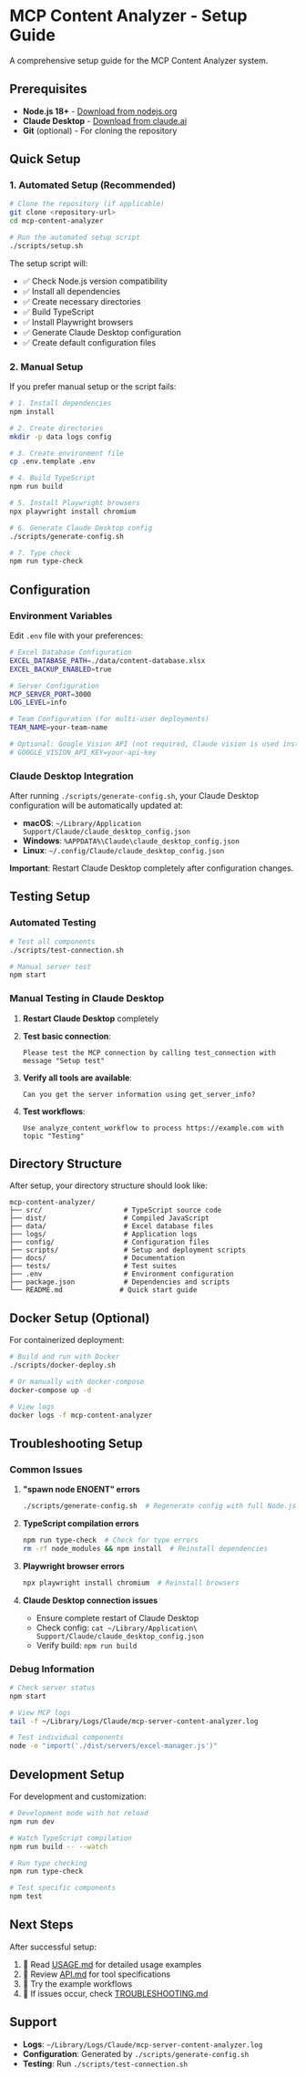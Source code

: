 # MCP Content Analyzer - Setup Guide

A comprehensive setup guide for the MCP Content Analyzer system.

## Prerequisites

- **Node.js 18+** - [Download from nodejs.org](https://nodejs.org/)
- **Claude Desktop** - [Download from claude.ai](https://claude.ai/download)
- **Git** (optional) - For cloning the repository

## Quick Setup

### 1. Automated Setup (Recommended)

```bash
# Clone the repository (if applicable)
git clone <repository-url>
cd mcp-content-analyzer

# Run the automated setup script
./scripts/setup.sh
```

The setup script will:
- ✅ Check Node.js version compatibility
- ✅ Install all dependencies
- ✅ Create necessary directories
- ✅ Build TypeScript
- ✅ Install Playwright browsers
- ✅ Generate Claude Desktop configuration
- ✅ Create default configuration files

### 2. Manual Setup

If you prefer manual setup or the script fails:

```bash
# 1. Install dependencies
npm install

# 2. Create directories
mkdir -p data logs config

# 3. Create environment file
cp .env.template .env

# 4. Build TypeScript
npm run build

# 5. Install Playwright browsers
npx playwright install chromium

# 6. Generate Claude Desktop config
./scripts/generate-config.sh

# 7. Type check
npm run type-check
```

## Configuration

### Environment Variables

Edit `.env` file with your preferences:

```bash
# Excel Database Configuration
EXCEL_DATABASE_PATH=./data/content-database.xlsx
EXCEL_BACKUP_ENABLED=true

# Server Configuration
MCP_SERVER_PORT=3000
LOG_LEVEL=info

# Team Configuration (for multi-user deployments)
TEAM_NAME=your-team-name

# Optional: Google Vision API (not required, Claude vision is used instead)
# GOOGLE_VISION_API_KEY=your-api-key
```

### Claude Desktop Integration

After running `./scripts/generate-config.sh`, your Claude Desktop configuration will be automatically updated at:

- **macOS**: `~/Library/Application Support/Claude/claude_desktop_config.json`
- **Windows**: `%APPDATA%\Claude\claude_desktop_config.json`
- **Linux**: `~/.config/Claude/claude_desktop_config.json`

**Important**: Restart Claude Desktop completely after configuration changes.

## Testing Setup

### Automated Testing

```bash
# Test all components
./scripts/test-connection.sh

# Manual server test
npm start
```

### Manual Testing in Claude Desktop

1. **Restart Claude Desktop** completely
2. **Test basic connection**:
   ```
   Please test the MCP connection by calling test_connection with message "Setup test"
   ```

3. **Verify all tools are available**:
   ```
   Can you get the server information using get_server_info?
   ```

4. **Test workflows**:
   ```
   Use analyze_content_workflow to process https://example.com with topic "Testing"
   ```

## Directory Structure

After setup, your directory structure should look like:

```
mcp-content-analyzer/
├── src/                    # TypeScript source code
├── dist/                   # Compiled JavaScript
├── data/                   # Excel database files
├── logs/                   # Application logs
├── config/                 # Configuration files
├── scripts/                # Setup and deployment scripts
├── docs/                   # Documentation
├── tests/                  # Test suites
├── .env                    # Environment configuration
├── package.json            # Dependencies and scripts
└── README.md              # Quick start guide
```

## Docker Setup (Optional)

For containerized deployment:

```bash
# Build and run with Docker
./scripts/docker-deploy.sh

# Or manually with docker-compose
docker-compose up -d

# View logs
docker logs -f mcp-content-analyzer
```

## Troubleshooting Setup

### Common Issues

1. **"spawn node ENOENT" errors**
   ```bash
   ./scripts/generate-config.sh  # Regenerate config with full Node.js path
   ```

2. **TypeScript compilation errors**
   ```bash
   npm run type-check  # Check for type errors
   rm -rf node_modules && npm install  # Reinstall dependencies
   ```

3. **Playwright browser errors**
   ```bash
   npx playwright install chromium  # Reinstall browsers
   ```

4. **Claude Desktop connection issues**
   - Ensure complete restart of Claude Desktop
   - Check config: `cat ~/Library/Application\ Support/Claude/claude_desktop_config.json`
   - Verify build: `npm run build`

### Debug Information

```bash
# Check server status
npm start

# View MCP logs
tail -f ~/Library/Logs/Claude/mcp-server-content-analyzer.log

# Test individual components
node -e "import('./dist/servers/excel-manager.js')"
```

## Development Setup

For development and customization:

```bash
# Development mode with hot reload
npm run dev

# Watch TypeScript compilation
npm run build -- --watch

# Run type checking
npm run type-check

# Test specific components
npm test
```

## Next Steps

After successful setup:

1. 📖 Read [USAGE.md](./USAGE.md) for detailed usage examples
2. 🔧 Review [API.md](./API.md) for tool specifications
3. 🚀 Try the example workflows
4. 🐛 If issues occur, check [TROUBLESHOOTING.md](./TROUBLESHOOTING.md)

## Support

- **Logs**: `~/Library/Logs/Claude/mcp-server-content-analyzer.log`
- **Configuration**: Generated by `./scripts/generate-config.sh`
- **Testing**: Run `./scripts/test-connection.sh`